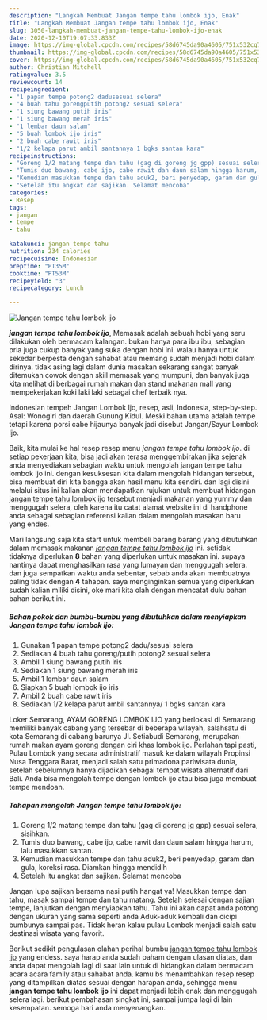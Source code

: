 ```yaml
---
description: "Langkah Membuat Jangan tempe tahu lombok ijo, Enak"
title: "Langkah Membuat Jangan tempe tahu lombok ijo, Enak"
slug: 3050-langkah-membuat-jangan-tempe-tahu-lombok-ijo-enak
date: 2020-12-10T19:07:33.833Z
image: https://img-global.cpcdn.com/recipes/58d6745da90a4605/751x532cq70/jangan-tempe-tahu-lombok-ijo-foto-resep-utama.jpg
thumbnail: https://img-global.cpcdn.com/recipes/58d6745da90a4605/751x532cq70/jangan-tempe-tahu-lombok-ijo-foto-resep-utama.jpg
cover: https://img-global.cpcdn.com/recipes/58d6745da90a4605/751x532cq70/jangan-tempe-tahu-lombok-ijo-foto-resep-utama.jpg
author: Christian Mitchell
ratingvalue: 3.5
reviewcount: 14
recipeingredient:
- "1 papan tempe potong2 dadusesuai selera"
- "4 buah tahu gorengputih potong2 sesuai selera"
- "1 siung bawang putih iris"
- "1 siung bawang merah iris"
- "1 lembar daun salam"
- "5 buah lombok ijo iris"
- "2 buah cabe rawit iris"
- "1/2 kelapa parut ambil santannya 1 bgks santan kara"
recipeinstructions:
- "Goreng 1/2 matang tempe dan tahu (gag di goreng jg gpp) sesuai selera, sisihkan."
- "Tumis duo bawang, cabe ijo, cabe rawit dan daun salam hingga harum, lalu masukkan santan."
- "Kemudian masukkan tempe dan tahu aduk2, beri penyedap, garam dan gula, koreksi rasa. Diamkan hingga mendidih"
- "Setelah itu angkat dan sajikan. Selamat mencoba"
categories:
- Resep
tags:
- jangan
- tempe
- tahu

katakunci: jangan tempe tahu 
nutrition: 234 calories
recipecuisine: Indonesian
preptime: "PT35M"
cooktime: "PT53M"
recipeyield: "3"
recipecategory: Lunch

---
```



![Jangan tempe tahu lombok ijo](https://img-global.cpcdn.com/recipes/58d6745da90a4605/751x532cq70/jangan-tempe-tahu-lombok-ijo-foto-resep-utama.jpg)

<b><i>jangan tempe tahu lombok ijo</i></b>, Memasak adalah sebuah hobi yang seru dilakukan oleh bermacam kalangan. bukan hanya para ibu ibu, sebagian pria juga cukup banyak yang suka dengan hobi ini. walau hanya untuk sekedar berpesta dengan sahabat atau memang sudah menjadi hobi dalam dirinya. tidak asing lagi dalam dunia masakan sekarang sangat banyak ditemukan cowok dengan skill memasak yang mumpuni, dan banyak juga kita melihat di berbagai rumah makan dan stand makanan mall yang mempekerjakan koki laki laki sebagai chef terbaik nya.

Indonesian tempeh Jangan Lombok Ijo, resep, asli, Indonesia, step-by-step. Asal: Wonogiri dan daerah Gunung Kidul. Meski bahan utama adalah tempe tetapi karena porsi cabe hijaunya banyak jadi disebut Jangan/Sayur Lombok Ijo.

Baik, kita mulai ke hal resep resep menu <i>jangan tempe tahu lombok ijo</i>. di setiap pekerjaan kita, bisa jadi akan terasa menggembirakan jika sejenak anda menyediakan sebagian waktu untuk mengolah jangan tempe tahu lombok ijo ini. dengan kesuksesan kita dalam mengolah hidangan tersebut, bisa membuat diri kita bangga akan hasil menu kita sendiri. dan lagi disini melalui situs ini kalian akan mendapatkan rujukan untuk membuat hidangan <u>jangan tempe tahu lombok ijo</u> tersebut menjadi makanan yang yummy dan menggugah selera, oleh karena itu catat alamat website ini di handphone anda sebagai sebagian referensi kalian dalam mengolah masakan baru yang endes.


Mari langsung saja kita start untuk membeli barang barang yang dibutuhkan dalam memasak makanan <u><i>jangan tempe tahu lombok ijo</i></u> ini. setidak tidaknya diperlukan <b>8</b> bahan yang diperlukan untuk masakan ini. supaya nantinya dapat menghasilkan rasa yang lumayan dan menggugah selera. dan juga sempatkan waktu anda sebentar, sebab anda akan membuatnya paling tidak dengan <b>4</b> tahapan. saya menginginkan semua yang diperlukan sudah kalian miliki disini, oke mari kita olah dengan mencatat dulu bahan bahan berikut ini.

<!--inarticleads1-->

##### Bahan pokok dan bumbu-bumbu yang dibutuhkan dalam menyiapkan Jangan tempe tahu lombok ijo:

1. Gunakan 1 papan tempe potong2 dadu/sesuai selera
1. Sediakan 4 buah tahu goreng/putih potong2 sesuai selera
1. Ambil 1 siung bawang putih iris
1. Sediakan 1 siung bawang merah iris
1. Ambil 1 lembar daun salam
1. Siapkan 5 buah lombok ijo iris
1. Ambil 2 buah cabe rawit iris
1. Sediakan 1/2 kelapa parut ambil santannya/ 1 bgks santan kara


Loker Semarang, AYAM GORENG LOMBOK IJO yang berlokasi di Semarang memiliki banyak cabang yang tersebar di beberapa wilayah, salahsatu di kota Semarang di cabang barunya Jl. Setiabudi Semarang, merupakan rumah makan ayam goreng dengan ciri khas lombok ijo. Perlahan tapi pasti, Pulau Lombok yang secara administratif masuk ke dalam wilayah Propinsi Nusa Tenggara Barat, menjadi salah satu primadona pariwisata dunia, setelah sebelumnya hanya dijadikan sebagai tempat wisata alternatif dari Bali. Anda bisa mengolah tempe dengan lombok ijo atau bisa juga membuat tempe mendoan. 

<!--inarticleads2-->

##### Tahapan mengolah Jangan tempe tahu lombok ijo:

1. Goreng 1/2 matang tempe dan tahu (gag di goreng jg gpp) sesuai selera, sisihkan.
1. Tumis duo bawang, cabe ijo, cabe rawit dan daun salam hingga harum, lalu masukkan santan.
1. Kemudian masukkan tempe dan tahu aduk2, beri penyedap, garam dan gula, koreksi rasa. Diamkan hingga mendidih
1. Setelah itu angkat dan sajikan. Selamat mencoba


Jangan lupa sajikan bersama nasi putih hangat ya! Masukkan tempe dan tahu, masak sampai tempe dan tahu matang. Setelah selesai dengan sajian tempe, lanjutkan dengan menyiapkan tahu. Tahu ini akan dapat anda potong dengan ukuran yang sama seperti anda Aduk-aduk kembali dan cicipi bumbunya sampai pas. Tidak heran kalau pulau Lombok menjadi salah satu destinasi wisata yang favorit. 

Berikut sedikit pengulasan olahan perihal bumbu <u>jangan tempe tahu lombok ijo</u> yang endess. saya harap anda sudah paham dengan ulasan diatas, dan anda dapat mengolah lagi di saat lain untuk di hidangkan dalam bermacam acara acara family atau sahabat anda. kamu bs menambahkan resep resep yang ditampilkan diatas sesuai dengan harapan anda, sehingga menu <b>jangan tempe tahu lombok ijo</b> ini dapat menjadi lebih enak dan menggugah selera lagi. berikut pembahasan singkat ini, sampai jumpa lagi di lain kesempatan. semoga hari anda menyenangkan.
